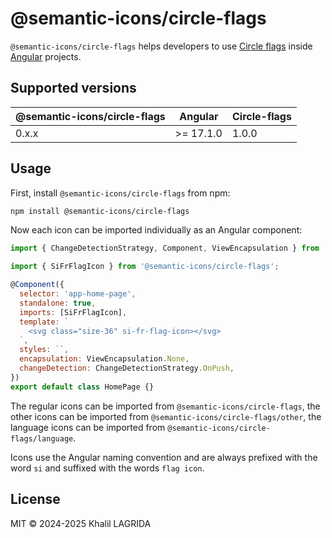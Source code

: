 # @semantic-icons/circle-flags

`@semantic-icons/circle-flags` helps developers to use [Circle flags](https://hatscripts.github.io/circle-flags) inside [Angular](https://angular.dev) projects.

## Supported versions

| @semantic-icons/circle-flags | Angular   | Circle-flags |
| ---------------------------- | --------- | ------------ |
| 0.x.x                        | >= 17.1.0 | 1.0.0        |

## Usage

First, install `@semantic-icons/circle-flags` from npm:

```sh
npm install @semantic-icons/circle-flags
```

Now each icon can be imported individually as an Angular component:

```js
import { ChangeDetectionStrategy, Component, ViewEncapsulation } from '@angular/core';

import { SiFrFlagIcon } from '@semantic-icons/circle-flags';

@Component({
  selector: 'app-home-page',
  standalone: true,
  imports: [SiFrFlagIcon],
  template: `
    <svg class="size-36" si-fr-flag-icon></svg>
  `,
  styles: ``,
  encapsulation: ViewEncapsulation.None,
  changeDetection: ChangeDetectionStrategy.OnPush,
})
export default class HomePage {}
```

The regular icons can be imported from `@semantic-icons/circle-flags`, the other icons can be imported from `@semantic-icons/circle-flags/other`, the language icons can be imported from `@semantic-icons/circle-flags/language`.

Icons use the Angular naming convention and are always prefixed with the word `si` and suffixed with the words `flag icon`.

## License

MIT © 2024-2025 Khalil LAGRIDA
